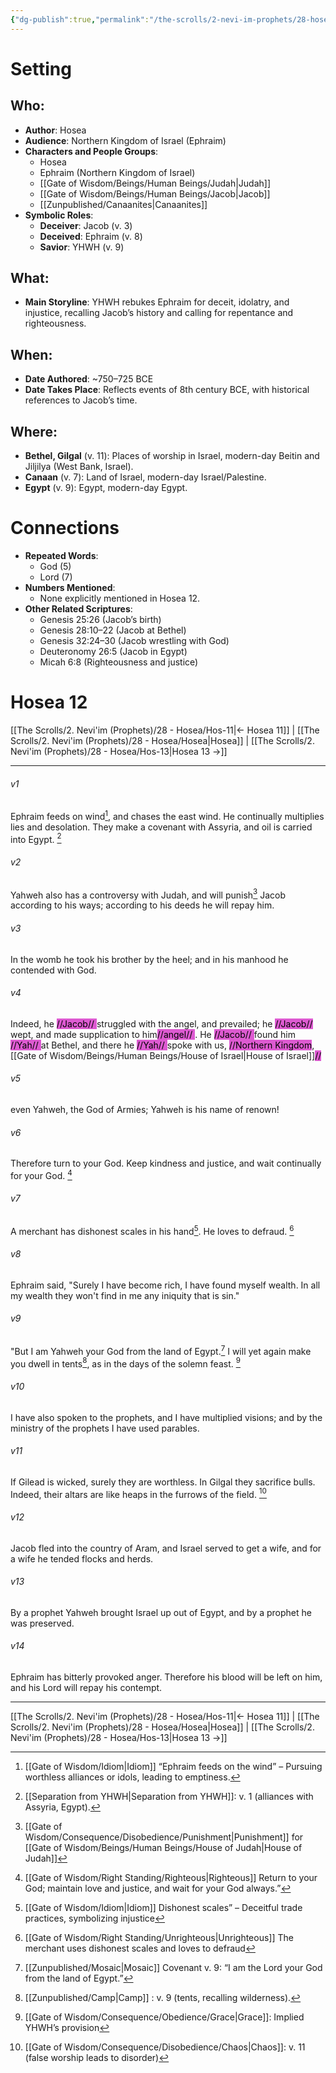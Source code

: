 ```yaml
---
{"dg-publish":true,"permalink":"/the-scrolls/2-nevi-im-prophets/28-hosea/hos-12/","tags":["TheScrolls","TorahLawofMoses"]}
---
```


# Setting
## Who:
- **Author**: Hosea
- **Audience**: Northern Kingdom of Israel (Ephraim)
- **Characters and People Groups**:
  - Hosea
  - Ephraim (Northern Kingdom of Israel)
  - [[Gate of Wisdom/Beings/Human Beings/Judah\|Judah]]
  - [[Gate of Wisdom/Beings/Human Beings/Jacob\|Jacob]]
  - [[Zunpublished/Canaanites\|Canaanites]]
- **Symbolic Roles**:
  - **Deceiver**: Jacob (v. 3)
  - **Deceived**: Ephraim (v. 8)
  - **Savior**: YHWH (v. 9)

## What:
- **Main Storyline**: YHWH rebukes Ephraim for deceit, idolatry, and injustice, recalling Jacob’s history and calling for repentance and righteousness.

## When:
- **Date Authored**: ~750–725 BCE
- **Date Takes Place**: Reflects events of 8th century BCE, with historical references to Jacob’s time.

## Where:
- **Bethel, Gilgal** (v. 11): Places of worship in Israel, modern-day Beitin and Jiljilya (West Bank, Israel).
- **Canaan** (v. 7): Land of Israel, modern-day Israel/Palestine.
- **Egypt** (v. 9): Egypt, modern-day Egypt.

# Connections
- **Repeated Words**:
  - God (5)
  - Lord (7)
- **Numbers Mentioned**:
  - None explicitly mentioned in Hosea 12.
- **Other Related Scriptures**:
  - Genesis 25:26 (Jacob’s birth)
  - Genesis 28:10–22 (Jacob at Bethel)
  - Genesis 32:24–30 (Jacob wrestling with God)
  - Deuteronomy 26:5 (Jacob in Egypt)
  - Micah 6:8 (Righteousness and justice)

# Hosea 12

[[The Scrolls/2. Nevi'im (Prophets)/28 - Hosea/Hos-11\|← Hosea 11]] | [[The Scrolls/2. Nevi'im (Prophets)/28 - Hosea/Hosea\|Hosea]] | [[The Scrolls/2. Nevi'im (Prophets)/28 - Hosea/Hos-13\|Hosea 13 →]]
***



###### v1 
Ephraim feeds on wind[^8], and chases the east wind. He continually multiplies lies and desolation. They make a covenant with Assyria, and oil is carried into Egypt. [^5]

###### v2 
Yahweh also has a controversy with Judah, and will punish[^10] Jacob according to his ways; according to his deeds he will repay him. 

###### v3 
In the womb he took his brother by the heel; and in his manhood he contended with God. 

###### v4 
Indeed, he <mark style="background: #CD04BBA6;">//Jacob// </mark> struggled with the angel, and prevailed; he <mark style="background: #CD04BBA6;">//Jacob// </mark> wept, and made supplication to him<mark style="background: #CD04BBA6;">//angel// </mark>. He <mark style="background: #CD04BBA6;">//Jacob// </mark> found him <mark style="background: #CD04BBA6;">//Yah// </mark> at Bethel, and there he <mark style="background: #CD04BBA6;">//Yah// </mark> spoke with us, <mark style="background: #CD04BBA6;">//Northern Kingdom</mark>, [[Gate of Wisdom/Beings/Human Beings/House of Israel\|House of Israel]]<mark style="background: #CD04BBA6;">// </mark>

###### v5 
even Yahweh, the God of Armies; Yahweh is his name of renown! 

###### v6 
Therefore turn to your God. Keep kindness and justice, and wait continually for your God.  [^2]

###### v7 
A merchant has dishonest scales in his hand[^9]. He loves to defraud. [^1]

###### v8 
Ephraim said, "Surely I have become rich, I have found myself wealth. In all my wealth they won't find in me any iniquity that is sin." 

###### v9 
"But I am Yahweh your God from the land of Egypt.[^6] I will yet again make you dwell in tents[^7], as in the days of the solemn feast. [^3]

###### v10 
I have also spoken to the prophets, and I have multiplied visions; and by the ministry of the prophets I have used parables. 

###### v11 
If Gilead is wicked, surely they are worthless. In Gilgal they sacrifice bulls. Indeed, their altars are like heaps in the furrows of the field.  [^4]

###### v12 
Jacob fled into the country of Aram, and Israel served to get a wife, and for a wife he tended flocks and herds. 

###### v13 
By a prophet Yahweh brought Israel up out of Egypt, and by a prophet he was preserved. 

###### v14 
Ephraim has bitterly provoked anger. Therefore his blood will be left on him, and his Lord will repay his contempt.

***
[[The Scrolls/2. Nevi'im (Prophets)/28 - Hosea/Hos-11\|← Hosea 11]] | [[The Scrolls/2. Nevi'im (Prophets)/28 - Hosea/Hosea\|Hosea]] | [[The Scrolls/2. Nevi'im (Prophets)/28 - Hosea/Hos-13\|Hosea 13 →]]

[^1]: [[Gate of Wisdom/Right Standing/Unrighteous\|Unrighteous]] The merchant uses dishonest scales and loves to defraud

[^2]: [[Gate of Wisdom/Right Standing/Righteous\|Righteous]] Return to your God; maintain love and justice, and wait for your God always.”

[^3]: [[Gate of Wisdom/Consequence/Obedience/Grace\|Grace]]: Implied YHWH’s provision

[^4]: [[Gate of Wisdom/Consequence/Disobedience/Chaos\|Chaos]]: v. 11 (false worship leads to disorder)

[^5]: [[Separation from YHWH\|Separation from YHWH]]: v. 1 (alliances with Assyria, Egypt).

[^6]: [[Zunpublished/Mosaic\|Mosaic]] Covenant v. 9: “I am the Lord your God from the land of Egypt.”

[^7]: [[Zunpublished/Camp\|Camp]] : v. 9 (tents, recalling wilderness).

[^8]: [[Gate of Wisdom/Idiom\|Idiom]] “Ephraim feeds on the wind” – Pursuing worthless alliances or idols, leading to emptiness.

[^9]: [[Gate of Wisdom/Idiom\|Idiom]] Dishonest scales” – Deceitful trade practices, symbolizing injustice

[^10]: [[Gate of Wisdom/Consequence/Disobedience/Punishment\|Punishment]] for [[Gate of Wisdom/Beings/Human Beings/House of Judah\|House of Judah]]
